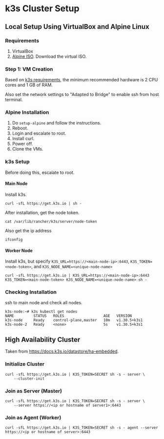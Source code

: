 # k3s Cluster Setup

## Local Setup Using VirtualBox and Alpine Linux

### Requirements

 1. VirtualBox
 2. [Alpine ISO](https://alpinelinux.org/downloads/). Download the virtual ISO.

### Step 1: VM Creation

Based on [k3s requirements](https://docs.k3s.io/installation/requirements#hardware), the minimum recommended hardware is 2 CPU cores and 1 GB of RAM.

Also set the network settings to "Adapted to Bridge" to enable ssh from host terminal.

### Alpine Installation

 1. Do `setup-alpine` and follow the instructions.
 2. Reboot.
 3. Login and escalate to root.
 4. Install curl.
 5. Power off.
 6. Clone the VMs.

### k3s Setup

Before doing this, escalate to root.

#### Main Node

Install k3s.

```
curl -sfL https://get.k3s.io | sh -
```

After installation, get the node token.

```
cat /var/lib/rancher/k3s/server/node-token
```

Also get the ip address

```
ifconfig
```

#### Worker Node

Install k3s, but specify `K3S_URL=https://<main-node-ip>:6443`, `K3S_TOKEN=<node-token>`, and `K3S_NODE_NAME=<unique-node-name>`

```
curl -sfL https://get.k3s.io | K3S_URL=https://<main-node-ip>:6443 K3S_TOKEN=<main-node-token> K3S_NODE_NAME=<unique-node-name> sh -
```

### Checking Installation

ssh to main node and check all nodes.

```
k3s-node:~# k3s kubectl get nodes
NAME         STATUS   ROLES                  AGE   VERSION
k3s-node     Ready    control-plane,master   10m   v1.30.5+k3s1
k3s-node-2   Ready    <none>                 5s    v1.30.5+k3s1
```

## High Availability Cluster

Taken from https://docs.k3s.io/datastore/ha-embedded.

### Initialize Cluster

```
curl -sfL https://get.k3s.io | K3S_TOKEN=SECRET sh -s - server \
    --cluster-init
```

### Join as Server (Master)

```
curl -sfL https://get.k3s.io | K3S_TOKEN=SECRET sh -s - server \
    --server https://<ip or hostname of server1>:6443
```

### Join as Agent (Worker)

```
curl -sfL https://get.k3s.io | K3S_TOKEN=SECRET sh -s - agent --server https://<ip or hostname of server>:6443
```
